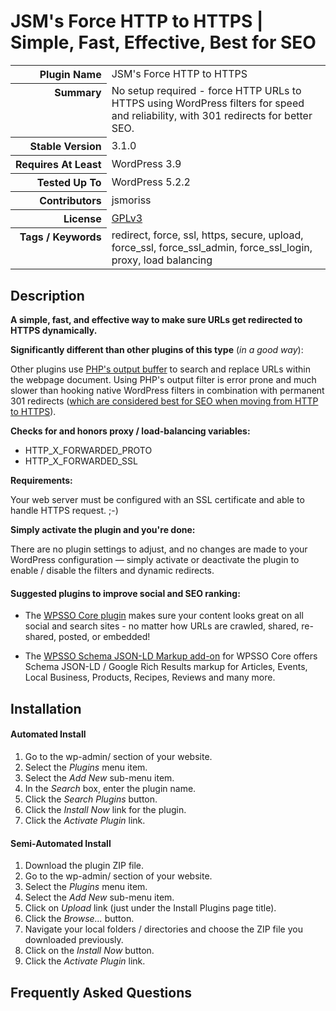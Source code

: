 <h1>JSM&#039;s Force HTTP to HTTPS | Simple, Fast, Effective, Best for SEO</h1>

<table>
<tr><th align="right" valign="top" nowrap>Plugin Name</th><td>JSM&#039;s Force HTTP to HTTPS</td></tr>
<tr><th align="right" valign="top" nowrap>Summary</th><td>No setup required - force HTTP URLs to HTTPS using WordPress filters for speed and reliability, with 301 redirects for better SEO.</td></tr>
<tr><th align="right" valign="top" nowrap>Stable Version</th><td>3.1.0</td></tr>
<tr><th align="right" valign="top" nowrap>Requires At Least</th><td>WordPress 3.9</td></tr>
<tr><th align="right" valign="top" nowrap>Tested Up To</th><td>WordPress 5.2.2</td></tr>
<tr><th align="right" valign="top" nowrap>Contributors</th><td>jsmoriss</td></tr>
<tr><th align="right" valign="top" nowrap>License</th><td><a href="https://www.gnu.org/licenses/gpl.txt">GPLv3</a></td></tr>
<tr><th align="right" valign="top" nowrap>Tags / Keywords</th><td>redirect, force, ssl, https, secure, upload, force_ssl, force_ssl_admin, force_ssl_login, proxy, load balancing</td></tr>
</table>

<h2>Description</h2>

<p><strong>A simple, fast, and effective way to make sure URLs get redirected to HTTPS dynamically.</strong></p>

<p><strong>Significantly different than other plugins of this type</strong> (<em>in a good way</em>):</p>

<p>Other plugins use <a href="https://secure.php.net/manual/en/function.ob-start.php">PHP's output buffer</a> to search and replace URLs within the webpage document. Using PHP's output filter is error prone and much slower than hooking native WordPress filters in combination with permanent 301 redirects (<a href="https://en.wikipedia.org/wiki/HTTP_301">which are considered best for SEO when moving from HTTP to HTTPS</a>).</p>

<p><strong>Checks for and honors proxy / load-balancing variables:</strong></p>

<ul>
<li>HTTP_X_FORWARDED_PROTO</li>
<li>HTTP_X_FORWARDED_SSL</li>
</ul>

<p><strong>Requirements:</strong></p>

<p>Your web server must be configured with an SSL certificate and able to handle HTTPS request. ;-)</p>

<p><strong>Simply activate the plugin and you're done:</strong></p>

<p>There are no plugin settings to adjust, and no changes are made to your WordPress configuration &mdash; simply activate or deactivate the plugin to enable / disable the filters and dynamic redirects.</p>

<h4>Suggested plugins to improve social and SEO ranking:</h4>

<ul>
<li><p>The <a href="https://wordpress.org/plugins/wpsso/">WPSSO Core plugin</a> makes sure your content looks great on all social and search sites - no matter how URLs are crawled, shared, re-shared, posted, or embedded!</p></li>
<li><p>The <a href="https://wordpress.org/plugins/wpsso-schema-json-ld/">WPSSO Schema JSON-LD Markup add-on</a> for WPSSO Core offers Schema JSON-LD / Google Rich Results markup for Articles, Events, Local Business, Products, Recipes, Reviews and many more.</p></li>
</ul>


<h2>Installation</h2>

<h4>Automated Install</h4>

<ol>
<li>Go to the wp-admin/ section of your website.</li>
<li>Select the <em>Plugins</em> menu item.</li>
<li>Select the <em>Add New</em> sub-menu item.</li>
<li>In the <em>Search</em> box, enter the plugin name.</li>
<li>Click the <em>Search Plugins</em> button.</li>
<li>Click the <em>Install Now</em> link for the plugin.</li>
<li>Click the <em>Activate Plugin</em> link.</li>
</ol>

<h4>Semi-Automated Install</h4>

<ol>
<li>Download the plugin ZIP file.</li>
<li>Go to the wp-admin/ section of your website.</li>
<li>Select the <em>Plugins</em> menu item.</li>
<li>Select the <em>Add New</em> sub-menu item.</li>
<li>Click on <em>Upload</em> link (just under the Install Plugins page title).</li>
<li>Click the <em>Browse...</em> button.</li>
<li>Navigate your local folders / directories and choose the ZIP file you downloaded previously.</li>
<li>Click on the <em>Install Now</em> button.</li>
<li>Click the <em>Activate Plugin</em> link.</li>
</ol>


<h2>Frequently Asked Questions</h2>




